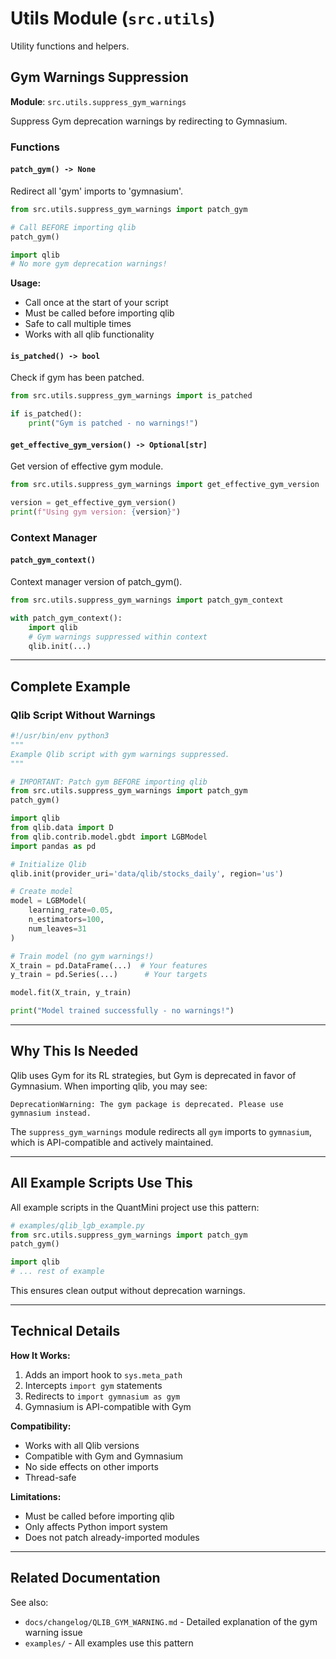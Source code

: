 # Utils Module (`src.utils`)

Utility functions and helpers.

## Gym Warnings Suppression

**Module**: `src.utils.suppress_gym_warnings`

Suppress Gym deprecation warnings by redirecting to Gymnasium.

### Functions

#### `patch_gym() -> None`
Redirect all 'gym' imports to 'gymnasium'.

```python
from src.utils.suppress_gym_warnings import patch_gym

# Call BEFORE importing qlib
patch_gym()

import qlib
# No more gym deprecation warnings!
```

**Usage:**
- Call once at the start of your script
- Must be called before importing qlib
- Safe to call multiple times
- Works with all qlib functionality

#### `is_patched() -> bool`
Check if gym has been patched.

```python
from src.utils.suppress_gym_warnings import is_patched

if is_patched():
    print("Gym is patched - no warnings!")
```

#### `get_effective_gym_version() -> Optional[str]`
Get version of effective gym module.

```python
from src.utils.suppress_gym_warnings import get_effective_gym_version

version = get_effective_gym_version()
print(f"Using gym version: {version}")
```

### Context Manager

#### `patch_gym_context()`
Context manager version of patch_gym().

```python
from src.utils.suppress_gym_warnings import patch_gym_context

with patch_gym_context():
    import qlib
    # Gym warnings suppressed within context
    qlib.init(...)
```

---

## Complete Example

### Qlib Script Without Warnings

```python
#!/usr/bin/env python3
"""
Example Qlib script with gym warnings suppressed.
"""

# IMPORTANT: Patch gym BEFORE importing qlib
from src.utils.suppress_gym_warnings import patch_gym
patch_gym()

import qlib
from qlib.data import D
from qlib.contrib.model.gbdt import LGBModel
import pandas as pd

# Initialize Qlib
qlib.init(provider_uri='data/qlib/stocks_daily', region='us')

# Create model
model = LGBModel(
    learning_rate=0.05,
    n_estimators=100,
    num_leaves=31
)

# Train model (no gym warnings!)
X_train = pd.DataFrame(...)  # Your features
y_train = pd.Series(...)      # Your targets

model.fit(X_train, y_train)

print("Model trained successfully - no warnings!")
```

---

## Why This Is Needed

Qlib uses Gym for its RL strategies, but Gym is deprecated in favor of Gymnasium. When importing qlib, you may see:

```
DeprecationWarning: The gym package is deprecated. Please use gymnasium instead.
```

The `suppress_gym_warnings` module redirects all `gym` imports to `gymnasium`, which is API-compatible and actively maintained.

---

## All Example Scripts Use This

All example scripts in the QuantMini project use this pattern:

```python
# examples/qlib_lgb_example.py
from src.utils.suppress_gym_warnings import patch_gym
patch_gym()

import qlib
# ... rest of example
```

This ensures clean output without deprecation warnings.

---

## Technical Details

**How It Works:**
1. Adds an import hook to `sys.meta_path`
2. Intercepts `import gym` statements
3. Redirects to `import gymnasium as gym`
4. Gymnasium is API-compatible with Gym

**Compatibility:**
- Works with all Qlib versions
- Compatible with Gym and Gymnasium
- No side effects on other imports
- Thread-safe

**Limitations:**
- Must be called before importing qlib
- Only affects Python import system
- Does not patch already-imported modules

---

## Related Documentation

See also:
- `docs/changelog/QLIB_GYM_WARNING.md` - Detailed explanation of the gym warning issue
- `examples/` - All examples use this pattern
